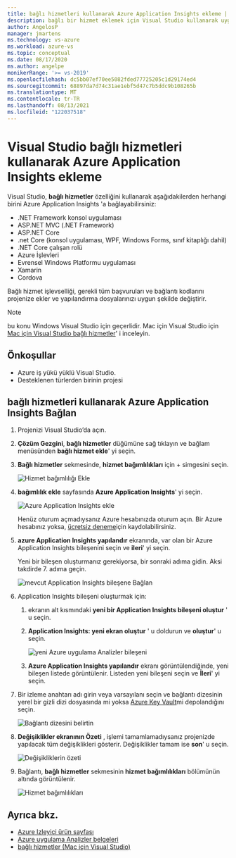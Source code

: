 ```yaml
---
title: bağlı hizmetleri kullanarak Azure Application Insights ekleme | Microsoft Docs
description: bağlı bir hizmet eklemek için Visual Studio kullanarak uygulamanıza Azure Application Insights ekleyin
author: AngelosP
manager: jmartens
ms.technology: vs-azure
ms.workload: azure-vs
ms.topic: conceptual
ms.date: 08/17/2020
ms.author: angelpe
monikerRange: '>= vs-2019'
ms.openlocfilehash: dc5bb07ef70ee5082fded77725205c1d29174ed4
ms.sourcegitcommit: 68897da7d74c31ae1ebf5d47c7b5ddc9b108265b
ms.translationtype: MT
ms.contentlocale: tr-TR
ms.lasthandoff: 08/13/2021
ms.locfileid: "122037518"
---
```

# <a name="add-azure-application-insights-by-using-visual-studio-connected-services"></a>Visual Studio bağlı hizmetleri kullanarak Azure Application Insights ekleme

Visual Studio, **bağlı hizmetler** özelliğini kullanarak aşağıdakilerden herhangi birini Azure Application Insights 'a bağlayabilirsiniz:

- .NET Framework konsol uygulaması
- ASP.NET MVC (.NET Framework) 
- ASP.NET Core
- .net Core (konsol uygulaması, WPF, Windows Forms, sınıf kitaplığı dahil)
- .NET Core çalışan rolü
- Azure İşlevleri
- Evrensel Windows Platformu uygulaması
- Xamarin
- Cordova

Bağlı hizmet işlevselliği, gerekli tüm başvuruları ve bağlantı kodlarını projenize ekler ve yapılandırma dosyalarınızı uygun şekilde değiştirir.

> [!NOTE]
> bu konu Windows Visual Studio için geçerlidir. Mac için Visual Studio için [Mac için Visual Studio bağlı hizmetler](/visualstudio/mac/connected-services)' i inceleyin.
## <a name="prerequisites"></a>Önkoşullar

- Azure iş yükü yüklü Visual Studio.
- Desteklenen türlerden birinin projesi

## <a name="connect-to-azure-application-insights-using-connected-services"></a>bağlı hizmetleri kullanarak Azure Application Insights Bağlan

1. Projenizi Visual Studio’da açın.

1. **Çözüm Gezgini**, **bağlı hizmetler** düğümüne sağ tıklayın ve bağlam menüsünden **bağlı hizmet ekle**' yi seçin.

1. **Bağlı hizmetler** sekmesinde, **hizmet bağımlılıkları** için + simgesini seçin.

    ![Hizmet bağımlılığı Ekle](./media/vs-azure-tools-connected-services-storage/vs-2019/connected-services-tab.png)

1. **bağımlılık ekle** sayfasında **Azure Application Insights**' yi seçin.

    ![Azure Application Insights ekle](./media/azure-app-insights-add-connected-service/azure-app-insights.png)

    Henüz oturum açmadıysanız Azure hesabınızda oturum açın. Bir Azure hesabınız yoksa, [ücretsiz deneme](https://azure.microsoft.com/account/free)için kaydolabilirsiniz.

1. **azure Application Insights yapılandır** ekranında, var olan bir Azure Application Insights bileşenini seçin ve **ileri**' yi seçin.

    Yeni bir bileşen oluşturmanız gerekiyorsa, bir sonraki adıma gidin. Aksi takdirde 7. adıma geçin.

    ![mevcut Application Insights bileşene Bağlan](./media/azure-app-insights-add-connected-service/created-app-insights.png)

1. Application Insights bileşeni oluşturmak için:

   1. ekranın alt kısmındaki **yeni bir Application Insights bileşeni oluştur** ' u seçin.

   1. **Application Insights: yeni ekran oluştur** ' u doldurun ve **oluştur**' u seçin.

       ![yeni Azure uygulama Analizler bileşeni](./media/azure-app-insights-add-connected-service/create-new-app-insights.png)

   1. **Azure Application Insights yapılandır** ekranı görüntülendiğinde, yeni bileşen listede görüntülenir. Listeden yeni bileşeni seçin ve **İleri**' yi seçin.

1. Bir izleme anahtarı adı girin veya varsayılanı seçin ve bağlantı dizesinin yerel bir gizli dizi dosyasında mi yoksa [Azure Key Vault](/azure/key-vault)mi depolandığını seçin.

   ![Bağlantı dizesini belirtin](./media/azure-app-insights-add-connected-service/connection-string.png)

1. **Değişiklikler ekranının Özeti** , işlemi tamamlamadıysanız projenizde yapılacak tüm değişiklikleri gösterir. Değişiklikler tamam ise **son**' u seçin.

   ![Değişikliklerin özeti](./media/azure-app-insights-add-connected-service/summary-of-changes.png)

1. Bağlantı, **bağlı hizmetler** sekmesinin **hizmet bağımlılıkları** bölümünün altında görüntülenir.

   ![Hizmet bağımlılıkları](./media/azure-app-insights-add-connected-service/service-dependencies-after.png)

## <a name="see-also"></a>Ayrıca bkz.

- [Azure Izleyici ürün sayfası](https://azure.microsoft.com/services/monitor/)
- [Azure uygulama Analizler belgeleri](/azure/azure-monitor/app/app-insights-overview/)
- [bağlı hizmetler (Mac için Visual Studio)](/visualstudio/mac/connected-services)

